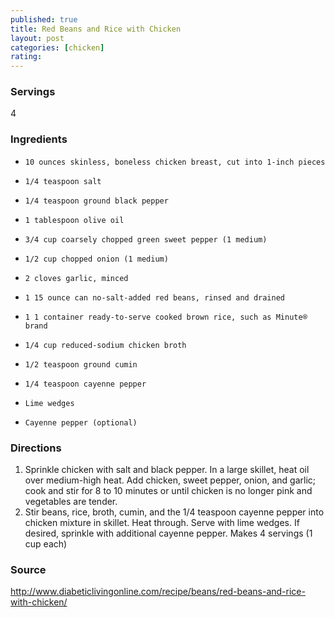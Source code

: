 ```yaml
---
published: true
title: Red Beans and Rice with Chicken
layout: post
categories: [chicken]
rating: 
---
```

### Servings
4

### Ingredients
-     10 ounces skinless, boneless chicken breast, cut into 1-inch pieces
-     1/4 teaspoon salt
-     1/4 teaspoon ground black pepper
-     1 tablespoon olive oil
-     3/4 cup coarsely chopped green sweet pepper (1 medium)
-     1/2 cup chopped onion (1 medium)
-     2 cloves garlic, minced
-     1 15 ounce can no-salt-added red beans, rinsed and drained
-     1 1 container ready-to-serve cooked brown rice, such as Minute® brand
-     1/4 cup reduced-sodium chicken broth
-     1/2 teaspoon ground cumin


-     1/4 teaspoon cayenne pepper
-     Lime wedges
-     Cayenne pepper (optional)


### Directions
1. Sprinkle chicken with salt and black pepper. In a large skillet, heat oil over medium-high heat. Add chicken, sweet pepper, onion, and garlic; cook and stir for 8 to 10 minutes or until chicken is no longer pink and vegetables are tender.
2. Stir beans, rice, broth, cumin, and the 1/4 teaspoon cayenne pepper into chicken mixture in skillet. Heat through. Serve with lime wedges. If desired, sprinkle with additional cayenne pepper. Makes 4 servings (1 cup each)

### Source
<a href="http://www.diabeticlivingonline.com/recipe/beans/red-beans-and-rice-with-chicken/" target="new">http://www.diabeticlivingonline.com/recipe/beans/red-beans-and-rice-with-chicken/</a>

